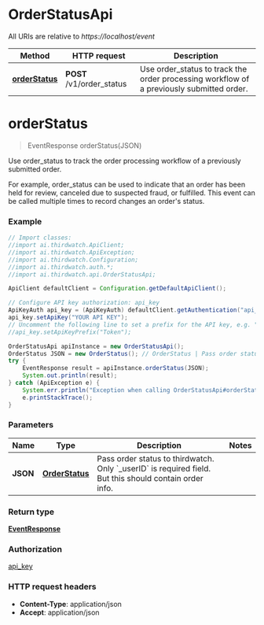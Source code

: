 # OrderStatusApi

All URIs are relative to *https://localhost/event*

Method | HTTP request | Description
------------- | ------------- | -------------
[**orderStatus**](OrderStatusApi.md#orderStatus) | **POST** /v1/order_status | Use order_status to track the order processing workflow of a previously submitted order.


<a name="orderStatus"></a>
# **orderStatus**
> EventResponse orderStatus(JSON)

Use order_status to track the order processing workflow of a previously submitted order.

For example, order_status can be used to indicate that an order has been held for review, canceled due to suspected fraud, or fulfilled. This event can be called multiple times to record changes an order&#39;s status. 

### Example
```java
// Import classes:
//import ai.thirdwatch.ApiClient;
//import ai.thirdwatch.ApiException;
//import ai.thirdwatch.Configuration;
//import ai.thirdwatch.auth.*;
//import ai.thirdwatch.api.OrderStatusApi;

ApiClient defaultClient = Configuration.getDefaultApiClient();

// Configure API key authorization: api_key
ApiKeyAuth api_key = (ApiKeyAuth) defaultClient.getAuthentication("api_key");
api_key.setApiKey("YOUR API KEY");
// Uncomment the following line to set a prefix for the API key, e.g. "Token" (defaults to null)
//api_key.setApiKeyPrefix("Token");

OrderStatusApi apiInstance = new OrderStatusApi();
OrderStatus JSON = new OrderStatus(); // OrderStatus | Pass order status to thirdwatch. Only `_userID` is required field. But this should contain order info.
try {
    EventResponse result = apiInstance.orderStatus(JSON);
    System.out.println(result);
} catch (ApiException e) {
    System.err.println("Exception when calling OrderStatusApi#orderStatus");
    e.printStackTrace();
}
```

### Parameters

Name | Type | Description  | Notes
------------- | ------------- | ------------- | -------------
 **JSON** | [**OrderStatus**](OrderStatus.md)| Pass order status to thirdwatch. Only &#x60;_userID&#x60; is required field. But this should contain order info. |

### Return type

[**EventResponse**](EventResponse.md)

### Authorization

[api_key](../README.md#api_key)

### HTTP request headers

 - **Content-Type**: application/json
 - **Accept**: application/json

